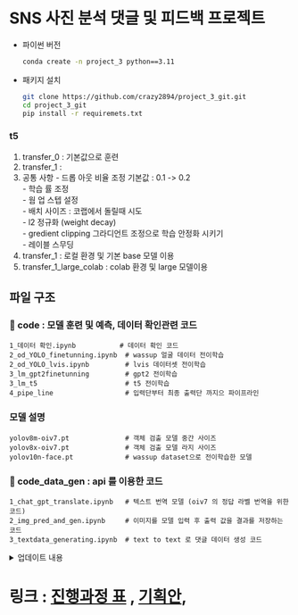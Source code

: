 # SNS 사진 분석 댓글 및 피드백 프로젝트

- 파이썬 버전
    ```bash
    conda create -n project_3 python==3.11
    ```
- 패키지 설치
    ```bash
    git clone https://github.com/crazy2894/project_3_git.git
    cd project_3_git
    pip install -r requiremets.txt
    ```

### t5

1. transfer_0 : 기본값으로 훈련
2. transfer_1 : 
  0. 공통 사항
    - 드롭 아웃 비율 조정 기본값 : 0.1 -> 0.2<br>
    - 학습 률 조정<br>
    - 웜 업 스텝 설정<br>
    - 배치 사이즈 : 코랩에서 돌릴때 시도<br>
    - l2 정규화 (weight decay)<br>
    - gredient clipping 그라디언트 조정으로 학습 안정화 시키기<br>
    - 레이블 스무딩<br>
  1. transfer_1 : 로컬 환경 및 기본 base 모델 이용<br>
  2. transfer_1_large_colab : colab 환경 및 large 모델이용

## 파일 구조

### 📁 code : 모델 훈련 및 예측, 데이터 확인관련 코드
```text
1_데이터 확인.ipynb           # 데이터 확인 코드
2_od_YOLO_finetunning.ipynb  # wassup 얼굴 데이터 전이학습
2_od_YOLO_lvis.ipynb         # lvis 데이터셋 전이학습
3_lm_gpt2finetunning         # gpt2 전이학습
3_lm_t5                      # t5 전이학습
4_pipe_line                  # 입력단부터 최종 출력단 까지으 파이프라인
```

### 모델 설명
```text
yolov8m-oiv7.pt              # 객체 검출 모델 중간 사이즈
yolov8x-oiv7.pt              # 객체 검출 모델 라지 사이즈
yolov10n-face.pt             # wassup dataset으로 전이학습한 모델
```

### 📁 code_data_gen : api 를 이용한 코드
```text
1_chat_gpt_translate.ipynb   # 텍스트 번역 모델 (oiv7 의 정답 라벨 번역을 위한 코드)
2_img_pred_and_gen.ipynb     # 이미지를 모델 입력 후 출력 값을 결과를 저장하는 코드
3_textdata_generating.ipynb  # text to text 로 댓글 데이터 생성 코드
```



<details>
  <summary>업데이트 내용</summary>
  
  ### 2024-09-02
    code\1_데이터_확인.ipynb  : fix
    requiremets.txt         : 필요한 라이브러로 수정(업데이트 중)

</details>

# 링크 : [진행과정 표](https://docs.google.com/spreadsheets/d/1OklwBcfJiqlj7JJHE1Pez9jpgLctun0BPKrBD4HW2A0/edit?gid=1967477975#gid=1967477975) , [기획안](https://docs.google.com/presentation/d/1HKMJk6zLfsEqedcVdcQipHY8V8snd6oP2ajS9FDFgKI/edit#slide=id.p), 